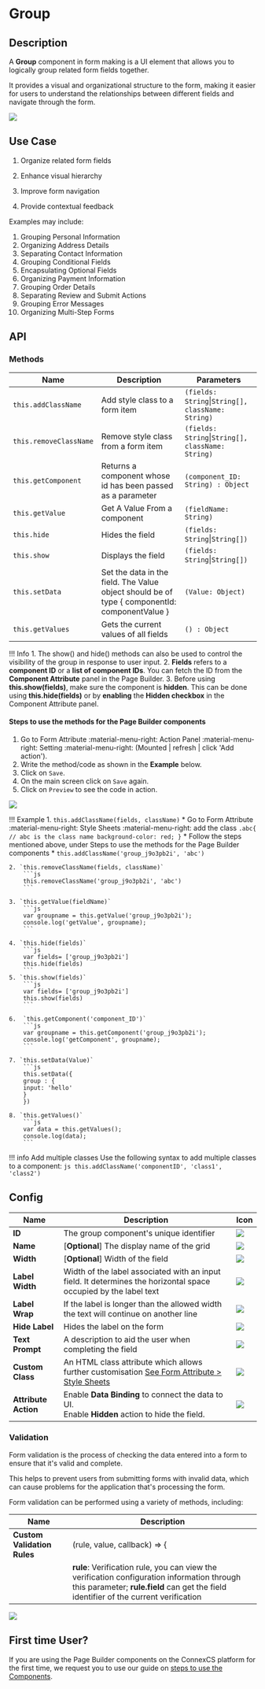 # Group

## Description

A **Group** component in form making is a UI element that allows you to logically group related form fields together.

It provides a visual and organizational structure to the form, making it easier for users to understand the relationships between different fields and navigate through the form.

<img src= "/apps/components/img/group.png">

## Use Case

1. Organize related form fields

2. Enhance visual hierarchy

3. Improve form navigation

4. Provide contextual feedback

Examples may include:

1. Grouping Personal Information
2. Organizing Address Details
3. Separating Contact Information
4. Grouping Conditional Fields
5. Encapsulating Optional Fields
6. Organizing Payment Information
7. Grouping Order Details
8. Separating Review and Submit Actions
9. Grouping Error Messages
10. Organizing Multi-Step Forms

## API

### Methods

| **Name**| **Description**|**Parameters**|
|---------|----------------|--------------|
|`this.addClassName`|Add style class to a form item|`(fields: String`&#124;`String[], className: String)`|
|`this.removeClassName`|Remove style class from a form item|`(fields: String`&#124;`String[], className: String)`|
|`this.getComponent`|Returns a component whose id has been passed as a parameter|`(component_ID: String) : Object`|
|`this.getValue`|Get A Value From a component|`(fieldName: String)`|
|`this.hide`|Hides the field|`(fields: String`&#124;`String[])`|
|`this.show`|Displays the field|`(fields: String`&#124;`String[])`|
|`this.setData`|Set the data in the field. The Value object should be of type { componentId: componentValue }|`(Value: Object)`|
|`this.getValues`|Gets the current values of all fields|`() : Object`|

!!! Info
    1. The show() and hide() methods can also be used to control the visibility of the group in response to user input.
    2. **Fields** refers to a **component ID** or a **list of component IDs**. You can fetch the ID from the **Component Attribute** panel in the Page Builder.
    3. Before using **this.show(fields)**, make sure the component is **hidden**. This can be done using **this.hide(fields)** or by **enabling** the **Hidden checkbox** in the Component Attribute panel.

#### Steps to use the methods for the Page Builder components

1. Go to Form Attribute :material-menu-right: Action Panel :material-menu-right: Setting :material-menu-right: (Mounted | refresh | click 'Add action').
2. Write the method/code as shown in the **Example** below.
3. Click on `Save`.
4. On the main screen click on `Save` again.
5. Click on `Preview` to see the code in action.
<img src= "/apps/components/img/group2.png">

!!! Example
    1. `this.addClassName(fields, className)`
          * Go to Form Attribute :material-menu-right: Style Sheets :material-menu-right: add the class
            ```
            .abc{ // abc is the class name
            background-color: red;
            }
            ```
          * Follow the steps mentioned above, under Steps to use the methods for the Page Builder components
          * ```
            this.addClassName('group_j9o3pb2i', 'abc')
            ```

    2. `this.removeClassName(fields, className)`
        ```js
        this.removeClassName('group_j9o3pb2i', 'abc')
        ```
    
    3. `this.getValue(fieldName)`
        ```js
        var groupname = this.getValue('group_j9o3pb2i');
        console.log('getValue', groupname);
        ```

    4. `this.hide(fields)`
        ```js
        var fields= ['group_j9o3pb2i']
        this.hide(fields)
        ```
    5. `this.show(fields)`
        ```js
        var fields= ['group_j9o3pb2i']
        this.show(fields)
        ```
   
    6.  `this.getComponent('component_ID')`
        ```js
        var groupname = this.getComponent('group_j9o3pb2i');
        console.log('getComponent', groupname);
        ```
    
    7. `this.setData(Value)`
        ```js
        this.setData({
        group : {
        input: 'hello'
        }
        })

    8. `this.getValues()`
        ```js
        var data = this.getValues();
        console.log(data);
        ``` 

!!! info Add multiple classes
    Use the following syntax to add multiple classes to a component:
    ```js
    this.addClassName('componentID', 'class1', 'class2')
    ```

## Config

| **Name**|**Description**|**Icon**|
|---------|---------------|--------|
|**ID**| The group component's unique identifier|<img src= "/apps/components/img/input_id.png">|
|**Name**| [**Optional**] The display name of the grid|<img src= "/apps/components/img/checkbox_name.png">|
|**Width**| [**Optional**] Width of the field|<img src= "/apps/components/img/input_width.png">|
|**Label Width**|Width of the label associated with an input field. It determines the horizontal space occupied by the label text|<img src= "/apps/components/img/input_labelwidth1.png">|
|**Label Wrap**| If the label is longer than the allowed width the text will continue on another line|<img src= "/apps/components/img/input_labelwrap1.png">|
|**Hide Label**| Hides the label on the form|<img src= "/apps/components/img/input_hidelabel.png">|
|**Text Prompt**| A description to aid the user when completing the field|<img src= "/apps/components/img/input_textprompt.png">|
|**Custom Class**| An HTML class attribute which allows further customisation [See Form Attribute > Style Sheets](https://bani-appsection--connexcs-docs.netlify.app/apps/page-builder/#form-attribute)|<img src= "/apps/components/img/input_customclass.png">|
|**Attribute Action**|Enable **Data Binding** to connect the data to UI. <br> Enable **Hidden** action to hide the field.|<img src= "/apps/components/img/group_attributionaction.png">|

### Validation

Form validation is the process of checking the data entered into a form to ensure that it's valid and complete.

This helps to prevent users from submitting forms with invalid data, which can cause problems for the application that's processing the form.

Form validation can be performed using a variety of methods, including:

| **Name**| **Description**|
|---------|----------------|
|**Custom Validation Rules**|(rule, value, callback) => {|
||**rule**: Verification rule, you can view the verification configuration information through this parameter; **rule.field** can get the field identifier of the current verification|

<img src= "/apps/components/img/group_validation.png">

## First time User?

If you are using the Page Builder components on the ConnexCS platform for the first time, we request you to use our guide on <a href="https://docs.connexcs.com/apps/page-builder/#steps-to-use-components-in-the-page-builder" target="_blank">steps to use the Components</a>.